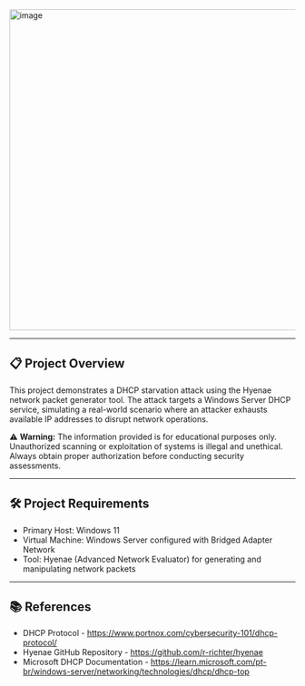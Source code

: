 <img width="1150" height="566" alt="image" src="https://github.com/user-attachments/assets/1fc81037-cfdd-4ec1-94d1-a0d938234afc" />

---

## 📋 Project Overview

This project demonstrates a DHCP starvation attack using the Hyenae network packet generator tool. The attack targets a Windows Server DHCP service, simulating a real-world scenario where an attacker exhausts available IP addresses to disrupt network operations.

⚠️ **Warning:** The information provided is for educational purposes only. Unauthorized scanning or exploitation of systems is illegal and unethical. Always obtain proper authorization before conducting security assessments.

---

## 🛠️ Project Requirements

- Primary Host: Windows 11
- Virtual Machine: Windows Server configured with Bridged Adapter Network
- Tool: Hyenae (Advanced Network Evaluator) for generating and manipulating network packets

---

## 📚 References

- DHCP Protocol - https://www.portnox.com/cybersecurity-101/dhcp-protocol/
- Hyenae GitHub Repository - https://github.com/r-richter/hyenae
- Microsoft DHCP Documentation - https://learn.microsoft.com/pt-br/windows-server/networking/technologies/dhcp/dhcp-top
